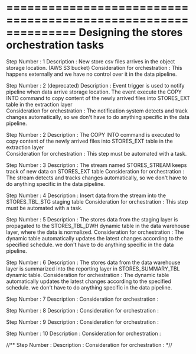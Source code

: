==============================================================
          Designing the stores orchestration tasks                       
==============================================================

Step Number : 1
Description : New store csv files arrives in the object storage location. (AWS S3 bucket)
Consideration for orchestration : This happens externally and we have no control over it in the data pipeline.

Step Number : 2 (deprecated)
Description : Event trigger is used to notify pipeline when data arrive storage location. The event execute the 
              COPY INTO command to copy content of the newly arrived files into STORES_EXT table in the extraction layer  
Consideration for orchestration : The notification system detects and track changes automatically, so we don't have to do
                                  anything specific in the data pipeline.  

Step Number : 2
Description : The COPY INTO command is executed to copy content of the newly arrived files into STORES_EXT table in the extraction layer  
Consideration for orchestration : This step must be automated with a task.                                 

Step Number : 3
Description : The stream named STORES_STREAM keeps track of new data on STORES_EXT table
Consideration for orchestration : The stream detects and tracks changes automatically, so we don't have to do
                                  anything specific in the data pipeline.                              

Step Number : 4
Description : Insert data from the stream into the STORES_TBL_STG staging table
Consideration for orchestration : This step must be automated with a task.

Step Number : 5
Description : The stores data from the staging layer is propagated to the STORES_TBL_DWH dynamic table in the data warehouse
               layer, where the data is normalized. 
Consideration for orchestration : The dynamic table automatically updates the latest changes according to the specified schedule. 
                                  we don't have to do anything specific in the data pipeline. 

Step Number : 6
Description : The stores data from the data warehouse layer is summarized into the reporting layer in STORES_SUMMARY_TBL dynamic table.
Consideration for orchestration : The dynamic table automatically updates the latest changes according to the specified schedule. 
                                  we don't have to do anything specific in the data pipeline. 


Step Number : 7
Description : <add-text-here>
Consideration for orchestration : <add-text-here>


Step Number : 8
Description : <add-text-here>
Consideration for orchestration : <add-text-here>

Step Number : 9
Description : <add-text-here>
Consideration for orchestration : <add-text-here>


Step Number : 10
Description : <add-text-here>
Consideration for orchestration : <add-text-here>


//**
Step Number : <add-step-number-here>
Description : <add-text-here>
Consideration for orchestration : <add-text-here>
*//
